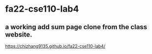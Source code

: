# fa22-cse110-lab4
## a working add sum page clone from the class website.
https://chizhang9135.github.io/fa22-cse110-lab4/
